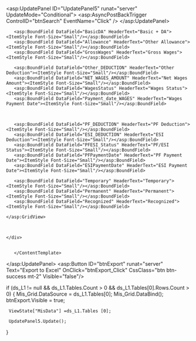 

<asp:UpdatePanel ID="UpdatePanel5" runat="server" UpdateMode="Conditional">
    <ContentTemplate>
        <!-- Your GridView and other stuff here -->
    </ContentTemplate>
    <Triggers>
        <asp:AsyncPostBackTrigger ControlID="btnSearch" EventName="Click" />
    </Triggers>
</asp:UpdatePanel>








       <asp:BoundField DataField="BasicDA" HeaderText="Basic + DA"><ItemStyle Font-Size="Small"/></asp:BoundField>
       <asp:BoundField DataField="Allowance" HeaderText="Other Allowance"><ItemStyle Font-Size="Small"/></asp:BoundField>
       <asp:BoundField DataField="GrossWages" HeaderText="Gross Wages"><ItemStyle Font-Size="Small"/></asp:BoundField>

       <asp:BoundField DataField="Other_DEDUCTION" HeaderText="Other Deduction"><ItemStyle Font-Size="Small"/></asp:BoundField>
       <asp:BoundField DataField="NET_WAGES_AMOUNT" HeaderText="Net Wages Amount"><ItemStyle Font-Size="Small"/></asp:BoundField>
       <asp:BoundField DataField="WagesStatus" HeaderText="Wages Status"><ItemStyle Font-Size="Small"/></asp:BoundField>
       <asp:BoundField DataField="Payment_date_WAGES" HeaderText="Wages Payment Date"><ItemStyle Font-Size="Small"/></asp:BoundField>



       <asp:BoundField DataField="PF_DEDUCTION" HeaderText="PF Deduction"><ItemStyle Font-Size="Small"/></asp:BoundField>
       <asp:BoundField DataField="ESI_DEDUCTION" HeaderText="ESI Deduction"><ItemStyle Font-Size="Small"/></asp:BoundField>
       <asp:BoundField DataField="PFESI_Status" HeaderText="PF/ESI Status"><ItemStyle Font-Size="Small"/></asp:BoundField>
       <asp:BoundField DataField="PFPaymentDate" HeaderText="PF Payment Date"><ItemStyle Font-Size="Small"/></asp:BoundField>
       <asp:BoundField DataField="ESIPaymentDate" HeaderText="ESI Payment Date"><ItemStyle Font-Size="Small"/></asp:BoundField>

       <asp:BoundField DataField="Temporary" HeaderText="Temporary"><ItemStyle Font-Size="Small"/></asp:BoundField>
       <asp:BoundField DataField="Permanent" HeaderText="Permanent"><ItemStyle Font-Size="Small"/></asp:BoundField>
       <asp:BoundField DataField="Recognized" HeaderText="Recognized"><ItemStyle Font-Size="Small"/></asp:BoundField>
   </Columns>

   

    </asp:GridView>

   

    </div>

         
       </ContentTemplate>
   </asp:UpdatePanel>
                 <asp:Button ID="btnExport" runat="server" Text="Export to Excel" 
OnClick="btnExport_Click" CssClass="btn btn-success mt-2"  Visible="false"/> 



if (ds_L1 != null && ds_L1.Tables.Count > 0 && ds_L1.Tables[0].Rows.Count > 0)
 {
     Mis_Grid.DataSource = ds_L1.Tables[0];
     Mis_Grid.DataBind();
     btnExport.Visible = true;

   
     ViewState["MisData"] =ds_L1.Tables [0];
     
     UpdatePanel5.Update();
    
 }
